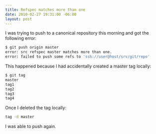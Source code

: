 ```yaml
---
title: Refspec matches more than one
date: 2010-02-27 19:31:00 -06:00
layout: post
---
```


I was trying to push to a canonical repository this morning and got the following error:

```bash
$ git push origin master
error: src refspec master matches more than one.
error: failed to push some refs to 'ssh://user@host/srv/git/repo'
```

This happened because I had accidentally created a master tag locally:
    
```bash
$ git tag
master
tag1
tag2
tag3
tag4
```

Once I deleted the tag locally:
    
```bash
tag -d master
```

I was able to push again.
